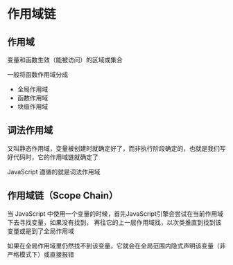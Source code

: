 # 作用域链

## 作用域

变量和函数生效（能被访问）的区域或集合

一般将函数作用域分成

- 全局作用域
- 函数作用域
- 块级作用域

## 词法作用域

又叫静态作用域，变量被创建时就确定好了，而非执行阶段确定的，也就是我们写好代码时，它的作用域链就确定了

JavaScript 遵循的就是词法作用域

## 作用域链（Scope Chain）

当 JavaScript 中使用一个变量的时候，首先JavaScript引擎会尝试在当前作用域下去寻找变量，如果没有找到，
再往它的上一层作用域找，以次类推直到找到该变量或是到了全局作用域

如果在全局作用域里仍然找不到该变量，它就会在全局范围内隐式声明该变量（非严格模式下）或直接报错
